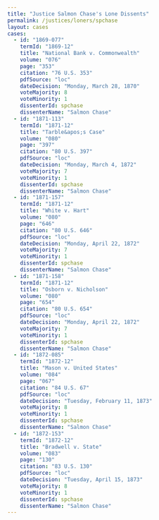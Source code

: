 ```yaml
---
title: "Justice Salmon Chase's Lone Dissents"
permalink: /justices/loners/spchase
layout: cases
cases:
  - id: "1869-077"
    termId: "1869-12"
    title: "National Bank v. Commonwealth"
    volume: "076"
    page: "353"
    citation: "76 U.S. 353"
    pdfSource: "loc"
    dateDecision: "Monday, March 28, 1870"
    voteMajority: 8
    voteMinority: 1
    dissenterId: spchase
    dissenterName: "Salmon Chase"
  - id: "1871-113"
    termId: "1871-12"
    title: "Tarble&apos;s Case"
    volume: "080"
    page: "397"
    citation: "80 U.S. 397"
    pdfSource: "loc"
    dateDecision: "Monday, March 4, 1872"
    voteMajority: 7
    voteMinority: 1
    dissenterId: spchase
    dissenterName: "Salmon Chase"
  - id: "1871-157"
    termId: "1871-12"
    title: "White v. Hart"
    volume: "080"
    page: "646"
    citation: "80 U.S. 646"
    pdfSource: "loc"
    dateDecision: "Monday, April 22, 1872"
    voteMajority: 7
    voteMinority: 1
    dissenterId: spchase
    dissenterName: "Salmon Chase"
  - id: "1871-158"
    termId: "1871-12"
    title: "Osborn v. Nicholson"
    volume: "080"
    page: "654"
    citation: "80 U.S. 654"
    pdfSource: "loc"
    dateDecision: "Monday, April 22, 1872"
    voteMajority: 7
    voteMinority: 1
    dissenterId: spchase
    dissenterName: "Salmon Chase"
  - id: "1872-085"
    termId: "1872-12"
    title: "Mason v. United States"
    volume: "084"
    page: "067"
    citation: "84 U.S. 67"
    pdfSource: "loc"
    dateDecision: "Tuesday, February 11, 1873"
    voteMajority: 8
    voteMinority: 1
    dissenterId: spchase
    dissenterName: "Salmon Chase"
  - id: "1872-153"
    termId: "1872-12"
    title: "Bradwell v. State"
    volume: "083"
    page: "130"
    citation: "83 U.S. 130"
    pdfSource: "loc"
    dateDecision: "Tuesday, April 15, 1873"
    voteMajority: 8
    voteMinority: 1
    dissenterId: spchase
    dissenterName: "Salmon Chase"
---
```

